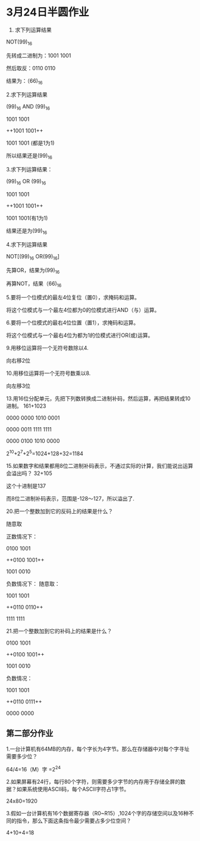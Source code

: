# 3月24日半圆作业
1. 求下列运算结果
    
NOT(99)<sub>16</sub>

先转成二进制为：1001 1001

然后取反：0110 0110

结果为：（66)<sub>16</sub>

2.求下列运算结果

(99)<sub>16</sub> AND (99)<sub>16</sub>

 1001 1001

++1001 1001++

1001 1001 (都是1为1)

所以结果还是(99)<sub>16</sub> 

3.求下列运算结果：

(99)<sub>16</sub> OR (99)<sub>16</sub>

1001 1001

++1001 1001++

1001 1001(有1为1)

结果还是为(99)<sub>16</sub> 

4.求下列运算结果

NOT[(99)<sub>16</sub> OR(99)<sub>16</sub>]

先算OR，结果为(99)<sub>16</sub>

再算NOT，结果（66)<sub>16</sub>

5.要将一个位模式的最左4位复位（置0），求掩码和运算。

将这个位模式与一个最左4位都为0的位模式进行AND（与）运算。

6.要将一个位模式的最右4位位置（置1），求掩码和运算。

将这个位模式与一个最右4位为都为1的位模式进行OR(或)运算。

9.用移位运算将一个无符号数除以4.

向右移2位

10.用移位运算将一个无符号数乘以8.

向左移3位

13.用16位分配单元，先把下列数转换成二进制补码，然后运算，再把结果转成10进制。
161+1023

0000 0000 1010 0001

0000 0011 1111 1111

0000 0100 1010 0000

2<sup>10</sup>+2<sup>7</sup>+2<sup>5</sup>=1024+128+32=1184

15.如果数字和结果都用8位二进制补码表示，不通过实际的计算，我们能说出运算会溢出吗？
32+105

这个十进制是137

而8位二进制补码表示，范围是-128～127，所以溢出了.

20.把一个整数加到它的反码上的结果是什么？

随意取

正数情况下：
  
  0100 1001

++0100 1001++

  1001 0010
  
  负数情况下：
  随意取：
  
  1001 1001
  
++0110 0110++

1111 1111

21.把一个整数加到它的补码上的结果是什么？

  0100 1001

++0100 1001++

  1001 0010
  
  负数情况：
  
  1001 1001
  
++0110 0111++

  0000 0000

## 第二部分作业

1.一台计算机有64MB的内存，每个字长为4字节。那么在存储器中对每个字寻址需要多少位？

64/4=16（M）字  =2<sup>24</sup>

2.如果屏幕有24行，每行80个字符，则需要多少字节的内存用于存储全屏的数据？如果系统使用ASCII码，每个ASCII字符占1字节。

24x80=1920

3.假如一台计算机有16个数据寄存器（R0~R15）,1024个字的存储空间以及16种不同的指令，那么下面这条指令最少需要占多少位空间？

4+10+4=18

